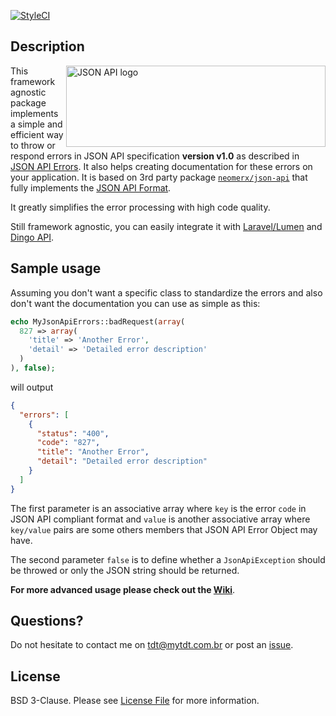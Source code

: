 [![StyleCI](https://styleci.io/repos/62092362/shield)](https://styleci.io/repos/62092362)

## Description 

<a href="http://jsonapi.org/" target="_blank"><img src="http://jsonapi.org/images/jsonapi.png" alt="JSON API logo" title="JSON API" align="right" width="415" height="130" /></a>

This framework agnostic package implements a simple and efficient way to throw or respond errors in JSON API specification **version v1.0** as described in [JSON API Errors](http://jsonapi.org/format/#errors). It also helps creating documentation for these errors on your application. It is based on 3rd party package [`neomerx/json-api`](https://github.com/neomerx/json-api) that fully implements the [JSON API Format](http://jsonapi.org/format/).

It greatly simplifies the error processing with high code quality.

Still framework agnostic, you can easily integrate it with [Laravel/Lumen](https://laravel.com) and [Dingo API](https://github.com/dingo/api).

## Sample usage

Assuming you don't want a specific class to standardize the errors and also don't want the documentation you can use as simple as this:
```php
echo MyJsonApiErrors::badRequest(array(
  827 => array(
    'title' => 'Another Error',
    'detail' => 'Detailed error description'
  )
), false);
```
will output
```json
{
  "errors": [
    {
      "status": "400",
      "code": "827",
      "title": "Another Error",
      "detail": "Detailed error description"
    }
  ]
}
```

The first parameter is an associative array where `key` is the error `code` in JSON API compliant format and `value` is another associative array where `key/value` pairs are some others members that JSON API Error Object may have.

The second parameter `false` is to define whether a `JsonApiException` should be throwed or only the JSON string should be returned.

**For more advanced usage please check out the [Wiki](https://github.com/tembra/jsonapi-errors-php/wiki)**.

## Questions?

Do not hesitate to contact me on tdt@mytdt.com.br or post an [issue](https://github.com/tembra/jsonapi-errors-php/issues).

## License

BSD 3-Clause. Please see [License File](LICENSE) for more information.